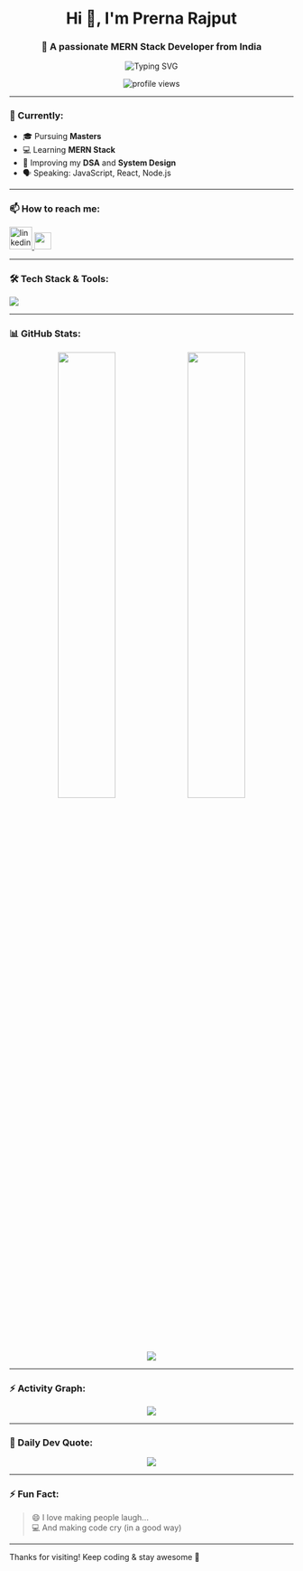 <h1 align="center">Hi 👋, I'm Prerna Rajput</h1>
<h3 align="center">🚀 A passionate MERN Stack Developer from India</h3>

<p align="center">
  <img src="https://readme-typing-svg.demolab.com?font=Fira+Code&weight=500&size=22&pause=1000&color=00FFC2&center=true&vCenter=true&width=435&lines=MERN+Stack+Developer;DSA+Enthusiast;Tech+Lover+%F0%9F%91%BB;Code.+Debug.+Repeat+%E2%9C%A8" alt="Typing SVG" />
</p>

<p align="center">
  <img src="https://komarev.com/ghpvc/?username=prernagethub&label=Profile%20views&color=0e75b6&style=flat" alt="profile views" />
</p>

---

### 🌱 Currently:
- 🎓 Pursuing **Masters**
- 💻 Learning **MERN Stack**
- 🧠 Improving my **DSA** and **System Design**
- 🗣️ Speaking: JavaScript, React, Node.js

---

### 📫 How to reach me:
<p align="left">
  <a href="https://www.linkedin.com/in/prerna-rajput-b2a479156/" target="_blank">
    <img src="https://skillicons.dev/icons?i=linkedin" height="40" alt="linkedin" />
  </a>
  <a href="mailto:rajputprerna1503@gmail.com">
    <img src="https://img.shields.io/badge/Gmail-D14836?style=flat&logo=gmail&logoColor=white" height="30" />
  </a>
</p>

---

### 🛠️ Tech Stack & Tools:

<p>
  <img src="https://skillicons.dev/icons?i=html,css,js,react,nodejs,express,mongodb,tailwind,python,docker,git,github,linux,postman" />
</p>

---

### 📊 GitHub Stats:

<p align="center">
  <img src="https://github-readme-stats.vercel.app/api?username=prernagethub&show_icons=true&theme=radical" width="45%" />
  <img src="https://github-readme-stats.vercel.app/api/top-langs/?username=prernagethub&layout=compact&theme=radical" width="45%" />
</p>

<p align="center">
  <img src="https://github-readme-streak-stats.herokuapp.com?user=prernagethub&theme=radical" />
</p>

---

### ⚡ Activity Graph:
<p align="center">
  <img src="https://github-readme-activity-graph.cyclic.app/graph?username=prernagethub&theme=react-dark&area=true&hide_border=true" />
</p>

---

### 💬 Daily Dev Quote:
<p align="center">
  <img src="https://quotes-github-readme.vercel.app/api?type=horizontal&theme=tokyonight" />
</p>

---

### ⚡ Fun Fact:
> 😄 I love making people laugh...  
> 💻 And making code cry (in a good way)

---

Thanks for visiting! Keep coding & stay awesome 💖  
